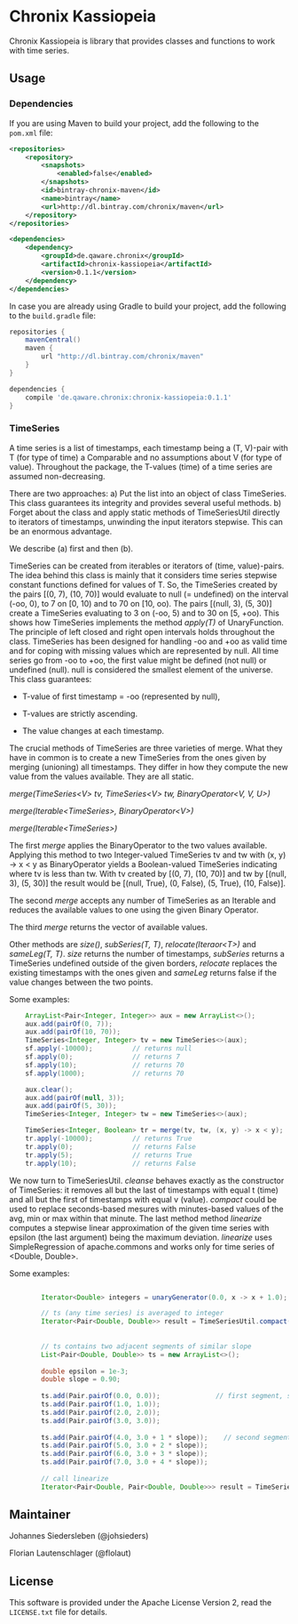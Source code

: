 # Chronix Kassiopeia
Chronix Kassiopeia is library that provides classes and functions to work with time series.

## Usage

### Dependencies

If you are using Maven to build your project, add the following to the `pom.xml` file:
```xml
<repositories>
    <repository>
        <snapshots>
            <enabled>false</enabled>
        </snapshots>
        <id>bintray-chronix-maven</id>
        <name>bintray</name>
        <url>http://dl.bintray.com/chronix/maven</url>
    </repository>
</repositories>

<dependencies>
    <dependency>
        <groupId>de.qaware.chronix</groupId>
        <artifactId>chronix-kassiopeia</artifactId>
        <version>0.1.1</version>
    </dependency>
</dependencies>
```

In case you are already using Gradle to build your project, add the following to the `build.gradle` file:
```groovy
repositories {
    mavenCentral()
    maven { 
        url "http://dl.bintray.com/chronix/maven" 
    }
}

dependencies {
	compile 'de.qaware.chronix:chronix-kassiopeia:0.1.1'
}
```

### TimeSeries

A time series is a list of timestamps, each timestamp being a (T, V)-pair
with T (for type of time) a Comparable and no assumptions about V (for type of value). Throughout the package,
the T-values (time) of a time series are assumed non-decreasing.

There are two approaches:
a) Put the list into an object of class TimeSeries. This class guarantees its integrity and provides several useful methods.
b) Forget about the class and apply static methods of TimeSeriesUtil directly to iterators of timestamps, 
   unwinding the input iterators stepwise. This can be an enormous advantage. 

We describe (a) first and then (b).

TimeSeries can be created from iterables or iterators of (time, value)-pairs.
The idea behind this class is mainly that it considers time series stepwise constant functions defined for values of T.
So, the TimeSeries created by the pairs [(0, 7), (10, 70)] would evaluate to null (= undefined) on the interval 
(-oo, 0), to 7 on [0, 10) and to 70 on [10, oo). The pairs [(null, 3), (5, 30)] create a TimeSeries evaluating to 3 
on (-oo, 5) and to 30 on [5, +oo). This shows how TimeSeries implements the method *apply(T)* of UnaryFunction.
The principle of left closed and right open intervals holds throughout the class.
TimeSeries has been designed for handling -oo and +oo as valid time and for coping with missing values
which are represented by null. All time series go from -oo to +oo, the first value
might be defined (not null) or undefined (null). null is considered the smallest element of the universe.
This class guarantees:

 * T-value of first timestamp =  -oo (represented by null),

 * T-values are strictly ascending.

 * The value changes at each timestamp.

The crucial methods of TimeSeries are three varieties of merge. What they have in common is to
create a new TimeSeries from the ones given by merging (unioning) all timestamps. They differ in how they compute
the new value from the values available. They are all static.

*merge(TimeSeries\<V\> tv, TimeSeries\<V\> tw, BinaryOperator\<V, V, U\>)*

*merge(Iterable\<TimeSeries\>, BinaryOperator\<V\>)*

*merge(Iterable\<TimeSeries\>)*

The first *merge* applies the BinaryOperator to the two values available. Applying
this method to two Integer-valued TimeSeries tv and tw with (x, y) -> x < y as BinaryOperator yields
a Boolean-valued TimeSeries indicating where tv is less than tw. With tv created by
[(0, 7), (10, 70)] and tw by [(null, 3), (5, 30)] the result would be
[(null, True), (0, False), (5, True), (10, False)].

The second *merge* accepts any number of TimeSeries as an Iterable and reduces the available values
to one using the given Binary Operator.

The third *merge* returns the vector of available values.

Other methods are *size()*, *subSeries(T, T)*, *relocate(Iteraor\<T\>)* and *sameLeg(T, T)*.
*size* returns the number of timestamps, *subSeries* returns a TimeSeries undefined outside of the given borders, 
*relocate* replaces the existing timestamps with the ones given and
*sameLeg* returns false if the value changes between the two points. 

Some examples:
```java
	ArrayList<Pair<Integer, Integer>> aux = new ArrayList<>();
	aux.add(pairOf(0, 7));
	aux.add(pairOf(10, 70));
	TimeSeries<Integer, Integer> tv = new TimeSeries<>(aux);
	sf.apply(-10000);          // returns null
	sf.apply(0);               // returns 7
	sf.apply(10);              // returns 70
	sf.apply(1000);            // returns 70

	aux.clear();
	aux.add(pairOf(null, 3));
	aux.add(pairOf(5, 30));
	TimeSeries<Integer, Integer> tw = new TimeSeries<>(aux);

	TimeSeries<Integer, Boolean> tr = merge(tv, tw, (x, y) -> x < y);
	tr.apply(-10000);          // returns True
	tr.apply(0);               // returns False
	tr.apply(5);               // returns True
	tr.apply(10);              // returns False
```

We now turn to TimeSeriesUtil. *cleanse* behaves exactly as the constructor of TimeSeries: it removes all but the last
of timestamps with equal t (time) and all but the first of timestamps with equal v (value). *compact* could be used to
replace seconds-based mesures with minutes-based values of the avg, min or max within that minute. 
The last method method *linearize* computes a stepwise linear approximation of the given time series with epsilon 
(the last argument) being the maximum deviation. *linearize* uses SimpleRegression of apache.commons and works only 
for time series of <Double, Double>.

Some examples:
```java

		Iterator<Double> integers = unaryGenerator(0.0, x -> x + 1.0);   // the integers

        // ts (any time series) is averaged to integer 
        Iterator<Pair<Double, Double>> result = TimeSeriesUtil.compact(ts.iterator(), integers, avg);
        
        
        // ts contains two adjacent segments of similar slope
        List<Pair<Double, Double>> ts = new ArrayList<>();
        
        double epsilon = 1e-3;
        double slope = 0.90;
        
        ts.add(Pair.pairOf(0.0, 0.0));              // first segment, slope = 1.0
        ts.add(Pair.pairOf(1.0, 1.0));
        ts.add(Pair.pairOf(2.0, 2.0));
        ts.add(Pair.pairOf(3.0, 3.0));
        
        ts.add(Pair.pairOf(4.0, 3.0 + 1 * slope));    // second segment, slope = slope
        ts.add(Pair.pairOf(5.0, 3.0 + 2 * slope));
        ts.add(Pair.pairOf(6.0, 3.0 + 3 * slope));
        ts.add(Pair.pairOf(7.0, 3.0 + 4 * slope));
        
        // call linearize
        Iterator<Pair<Double, Pair<Double, Double>>> result = TimeSeriesUtil.linearize(ts.iterator(), epsilon);
```
## Maintainer

Johannes Siedersleben (@johsieders)

Florian Lautenschlager (@flolaut)

## License

This software is provided under the Apache License Version 2, read the `LICENSE.txt` file for details.